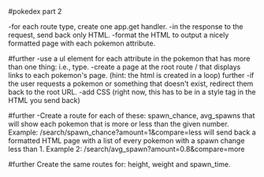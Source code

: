 #pokedex part 2

-for each route type, create one app.get handler.
-in the response to the request, send back only HTML.
-format the HTML to output a nicely formatted page with each 
pokemon attribute.

#further
-use a ul element for each attribute in the pokemon that has more than one thing: i.e., type.
-create a page at the root route / that displays links to each pokemon's page. (hint: the html is created in a loop)
further
-if the user requests a pokemon or something that doesn't exist, redirect them back to the root URL.
-add CSS (right now, this has to be in a style tag in the HTML you send back)

#further
-Create a route for each of these: spawn_chance, avg_spawns that will show each pokemon that is more or less than the given number. Example: /search/spawn_chance?amount=1&compare=less will send back a formatted HTML page with a list of every pokemon with a spawn change less than 1. Example 2: /search/avg_spawn?amount=0.8&compare=more

#further
Create the same routes for: height, weight and spawn_time.